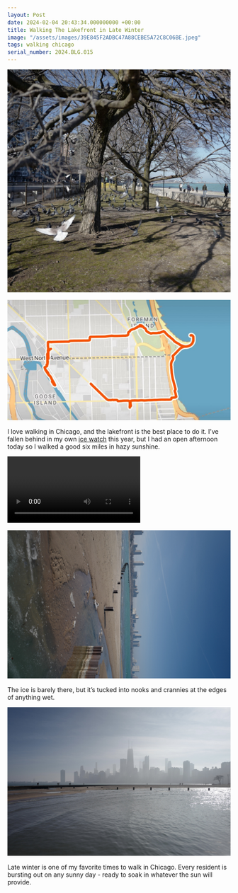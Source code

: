 ```yaml
---
layout: Post
date: 2024-02-04 20:43:34.000000000 +00:00
title: Walking The Lakefront in Late Winter
image: "/assets/images/39E845F2ADBC47A88CEBE5A72C8C06BE.jpeg"
tags: walking chicago
serial_number: 2024.BLG.015
---
```

![](/assets/images/9A8BC7A68635495A85A12337D6C3EF0E.jpeg)

![](/assets/images/EC07FC14A6A143D08A6EE59B8B12E5D7.jpeg)

I love walking in Chicago, and the lakefront is the best place to do it\. I’ve fallen behind in my own [ice watch](https://www.joshbeckman.org/notes/478410758) this year, but I had an open afternoon today so I walked a good six miles in hazy sunshine\.

<video controls src="/assets/videos/EEE961B1000F480CA53F71E1B60A8C43.mp4"></video>

![](/assets/images/E1F715BEF18C45AE9B42F01FBB66B9D6.jpeg)

The ice is barely there, but it’s tucked into nooks and crannies at the edges of anything wet\.

![](/assets/images/39E845F2ADBC47A88CEBE5A72C8C06BE.jpeg)

Late winter is one of my favorite times to walk in Chicago\. Every resident is bursting out on any sunny day \- ready to soak in whatever the sun will provide\.
